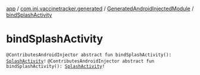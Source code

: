 [app](../../index.md) / [com.jnj.vaccinetracker.generated](../index.md) / [GeneratedAndroidInjectedModule](index.md) / [bindSplashActivity](./bind-splash-activity.md)

# bindSplashActivity

`@ContributesAndroidInjector abstract fun bindSplashActivity(): `[`SplashActivity`](../../com.jnj.vaccinetracker.splash/-splash-activity/index.md)`!`
`@ContributesAndroidInjector abstract fun bindSplashActivity(): `[`SplashActivity`](../../com.jnj.vaccinetracker.splash/-splash-activity/index.md)`!`